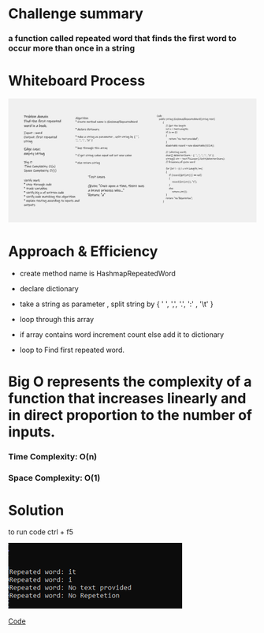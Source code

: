 ﻿# Challenge summary

###  a function called repeated word that finds the first word to occur more than once in a string

# Whiteboard Process

![](Whiteboard.png)

# Approach & Efficiency

* create method name is HashmapRepeatedWord

* declare dictionary

* take a string as parameter , split string by { ' ', ',', '.', ':' , '\t' }

* loop through this array

* if array contains word increment count else add it to dictionary

* loop to Find first repeated word.

# Big O represents the complexity of a function that increases linearly and in direct proportion to the number of inputs.

### Time Complexity: O(n) 

### Space Complexity: O(1)

# Solution

to run code ctrl + f5 

![](result.png)

[Code](HashmapRepeated.cs)